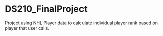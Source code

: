 # DS210_FinalProject
Project using NHL Player data to calculate individual player rank based on player that user calls. 
